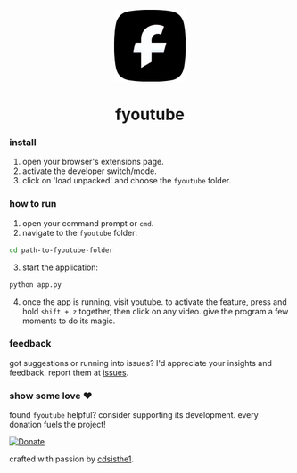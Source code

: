 
<p align="center">
  <img src="icon128.png" alt="fYouTube logo">
  <h1 align="center">fyoutube</h1>
</p>

### install

1. open your browser's extensions page.
2. activate the developer switch/mode.
3. click on 'load unpacked' and choose the `fyoutube` folder.

### how to run

1. open your command prompt or `cmd`.
2. navigate to the `fyoutube` folder:
```bash
cd path-to-fyoutube-folder
```
3. start the application:
```bash
python app.py
```
4. once the app is running, visit youtube. to activate the feature, press and hold `shift + z` together, then click on any video. give the program a few moments to do its magic.

### feedback

got suggestions or running into issues? I'd appreciate your insights and feedback. report them at [issues](https://github.com/cdsisthe1/fyoutube/issues).

### show some love ❤️

found `fyoutube` helpful? consider supporting its development. every donation fuels the project!

[![Donate](https://img.shields.io/badge/Donate-PayPal-green.svg)](https://www.paypal.com/donate/?hosted_button_id=R92KGPYHPE3JY)

crafted with passion by [cdsisthe1](https://github.com/cdsisthe1).


